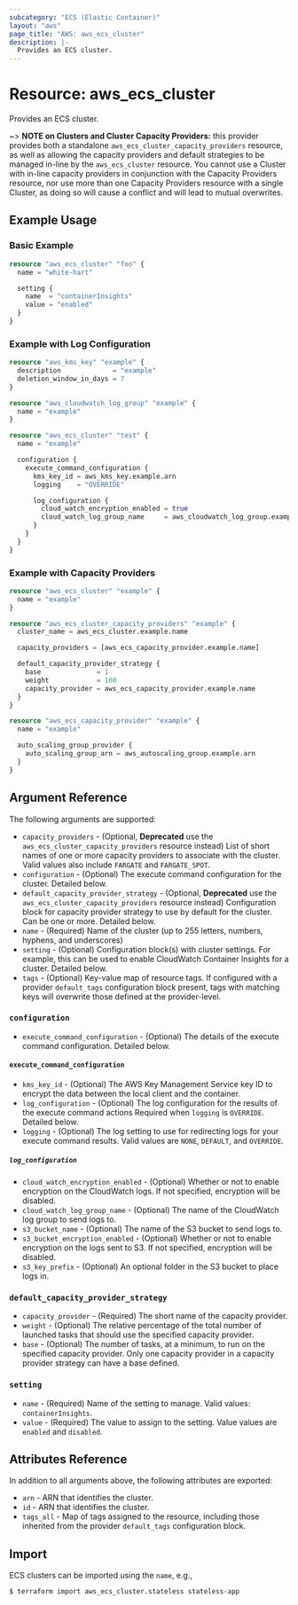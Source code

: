 ```yaml
---
subcategory: "ECS (Elastic Container)"
layout: "aws"
page_title: "AWS: aws_ecs_cluster"
description: |-
  Provides an ECS cluster.
---
```


# Resource: aws_ecs_cluster

Provides an ECS cluster.

~> **NOTE on Clusters and Cluster Capacity Providers:** this provider provides both a standalone `aws_ecs_cluster_capacity_providers` resource, as well as allowing the capacity providers and default strategies to be managed in-line by the `aws_ecs_cluster` resource. You cannot use a Cluster with in-line capacity providers in conjunction with the Capacity Providers resource, nor use more than one Capacity Providers resource with a single Cluster, as doing so will cause a conflict and will lead to mutual overwrites.

## Example Usage

### Basic Example

```terraform
resource "aws_ecs_cluster" "foo" {
  name = "white-hart"

  setting {
    name  = "containerInsights"
    value = "enabled"
  }
}
```

### Example with Log Configuration

```terraform
resource "aws_kms_key" "example" {
  description             = "example"
  deletion_window_in_days = 7
}

resource "aws_cloudwatch_log_group" "example" {
  name = "example"
}

resource "aws_ecs_cluster" "test" {
  name = "example"

  configuration {
    execute_command_configuration {
      kms_key_id = aws_kms_key.example.arn
      logging    = "OVERRIDE"

      log_configuration {
        cloud_watch_encryption_enabled = true
        cloud_watch_log_group_name     = aws_cloudwatch_log_group.example.name
      }
    }
  }
}
```

### Example with Capacity Providers

```terraform
resource "aws_ecs_cluster" "example" {
  name = "example"
}

resource "aws_ecs_cluster_capacity_providers" "example" {
  cluster_name = aws_ecs_cluster.example.name

  capacity_providers = [aws_ecs_capacity_provider.example.name]

  default_capacity_provider_strategy {
    base              = 1
    weight            = 100
    capacity_provider = aws_ecs_capacity_provider.example.name
  }
}

resource "aws_ecs_capacity_provider" "example" {
  name = "example"

  auto_scaling_group_provider {
    auto_scaling_group_arn = aws_autoscaling_group.example.arn
  }
}
```

## Argument Reference

The following arguments are supported:

* `capacity_providers` - (Optional, **Deprecated** use the `aws_ecs_cluster_capacity_providers` resource instead) List of short names of one or more capacity providers to associate with the cluster. Valid values also include `FARGATE` and `FARGATE_SPOT`.
* `configuration` - (Optional) The execute command configuration for the cluster. Detailed below.
* `default_capacity_provider_strategy` - (Optional, **Deprecated** use the `aws_ecs_cluster_capacity_providers` resource instead) Configuration block for capacity provider strategy to use by default for the cluster. Can be one or more. Detailed below.
* `name` - (Required) Name of the cluster (up to 255 letters, numbers, hyphens, and underscores)
* `setting` - (Optional) Configuration block(s) with cluster settings. For example, this can be used to enable CloudWatch Container Insights for a cluster. Detailed below.
* `tags` - (Optional) Key-value map of resource tags. If configured with a provider `default_tags` configuration block present, tags with matching keys will overwrite those defined at the provider-level.

### `configuration`

* `execute_command_configuration` - (Optional) The details of the execute command configuration. Detailed below.

#### `execute_command_configuration`

* `kms_key_id` - (Optional) The AWS Key Management Service key ID to encrypt the data between the local client and the container.
* `log_configuration` - (Optional) The log configuration for the results of the execute command actions Required when `logging` is `OVERRIDE`. Detailed below.
* `logging` - (Optional) The log setting to use for redirecting logs for your execute command results. Valid values are `NONE`, `DEFAULT`, and `OVERRIDE`.

##### `log_configuration`

* `cloud_watch_encryption_enabled` - (Optional) Whether or not to enable encryption on the CloudWatch logs. If not specified, encryption will be disabled.
* `cloud_watch_log_group_name` - (Optional) The name of the CloudWatch log group to send logs to.
* `s3_bucket_name` - (Optional) The name of the S3 bucket to send logs to.
* `s3_bucket_encryption_enabled` - (Optional) Whether or not to enable encryption on the logs sent to S3. If not specified, encryption will be disabled.
* `s3_key_prefix` - (Optional) An optional folder in the S3 bucket to place logs in.

### `default_capacity_provider_strategy`

* `capacity_provider` - (Required) The short name of the capacity provider.
* `weight` - (Optional) The relative percentage of the total number of launched tasks that should use the specified capacity provider.
* `base` - (Optional) The number of tasks, at a minimum, to run on the specified capacity provider. Only one capacity provider in a capacity provider strategy can have a base defined.

### `setting`

* `name` - (Required) Name of the setting to manage. Valid values: `containerInsights`.
* `value` -  (Required) The value to assign to the setting. Value values are `enabled` and `disabled`.

## Attributes Reference

In addition to all arguments above, the following attributes are exported:

* `arn` - ARN that identifies the cluster.
* `id` - ARN that identifies the cluster.
* `tags_all` - Map of tags assigned to the resource, including those inherited from the provider `default_tags` configuration block.

## Import

ECS clusters can be imported using the `name`, e.g.,

```
$ terraform import aws_ecs_cluster.stateless stateless-app
```
